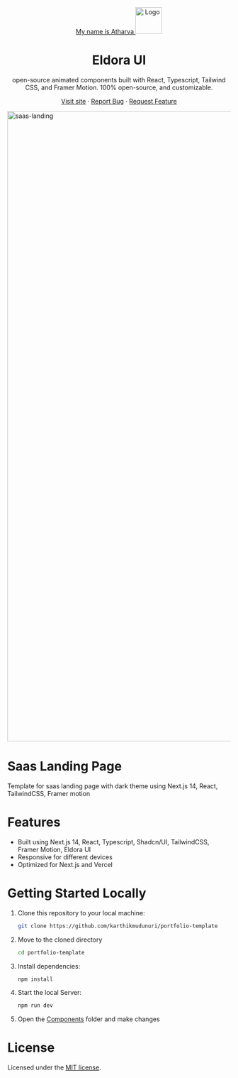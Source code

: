<div align="center">
  <a href="https://github.com/karthikmudunuri/eldoraui">
  My name is Atharva

 <img src="https://github.com/user-attachments/assets/54c559b8-0dd1-4ef8-a3d0-06f5086224b0" alt="Logo" width="60" height="60">
  </a>
  <h1 align="center">Eldora UI</h1>
  <p align="center">
   open-source animated components built with React, Typescript, Tailwind CSS, and Framer Motion.
100% open-source, and customizable.
  </p>
  <p>
    
   <a href="https://www.eldoraui.site/">Visit site</a>
    ·
    <a href="https://github.com/karthikmudunuri/eldoraui/issues">Report Bug</a>
    ·
    <a href="https://github.com/karthikmudunuri/eldoraui/issues">Request Feature</a>
  </p>
</div>

<!-- ABOUT THE TEMPLATE -->

<div align="center mt-5">

 <img width="1420" alt="saas-landing" src="https://github.com/user-attachments/assets/fcaf6b8d-004b-41d5-a1f8-8b609d626950">

 
</div>

# Saas Landing Page

Template for saas landing page with dark theme using Next.js 14, React, TailwindCSS, Framer motion

# Features

- Built using Next.js 14, React, Typescript, Shadcn/UI, TailwindCSS, Framer Motion, Eldora UI
- Responsive for different devices
- Optimized for Next.js and Vercel

# Getting Started Locally

1. Clone this repository to your local machine:

   ```bash
   git clone https://github.com/karthikmudunuri/portfolio-template
   ```

2. Move to the cloned directory

   ```bash
   cd portfolio-template
   ```

3. Install dependencies:

   ```bash
   npm install
   ```

4. Start the local Server:

   ```bash
   npm run dev
   ```

5. Open the [Components](https://github.com/karthikmudunuri/saas-landing-page-template/tree/main/src/components) folder and make changes

# License

Licensed under the [MIT license](https://github.com/karthikmudunuri/saas-landing-page-template/blob/main/LICENSE.md).
